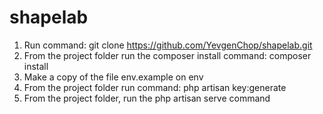 # shapelab

1) Run command: git clone https://github.com/YevgenChop/shapelab.git
2) From the project folder run the composer install command: composer install
3) Make a copy of the file env.example on env
4) From the project folder run command: php artisan key:generate
5) From the project folder, run the php artisan serve command
